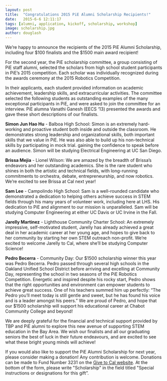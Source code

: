 ```yaml
---
layout: post
title:  "Congratulations 2015 PiE Alumni Scholarship Recipients!"
date:   2015-6-6 12:11:17
tags: [alumni, application, kickoff, scholarship, workshop]
image: scholarship.jpg
author: douglash
---
```

We’re happy to announce the recipients of the 2015 PiE Alumni Scholarship, including four $100 finalists and the $1500 main award recipient!

For the second year, the PiE scholarship committee, a group consisting of PiE staff alumni, selected the scholars from high school student participants in PiE’s 2015 competition. Each scholar was individually recognized during the awards ceremony at the 2015 Robotics Competition.


In their applicants, each student provided information on academic achievement, leadership skills, and extracurricular activities. The committee selected the following students as outstanding examples of the many exceptional participants in PiE, and were asked to join the committee for an interview. PiE alumna Vanathi Ganesh (EECS ‘13) presented the awards and gave these short descriptions of our finalists.


**Simon Jun Hao Hu** - Balboa High School:
Simon is an extremely hard-working and proactive student both inside and outside the classroom. He demonstrates strong leadership and organizational skills, both important skills that we value in PiE. He was also able to build up his non-technical skills by participating in mock trial. gaining the confidence to speak before an audience. Simon will be studying Electrical Engineering at UC San Diego.


**Brissa Mejia** - Lionel Wilson:
We are amazed by the breadth of Brissa’s endeavors and her outstanding academics. She is the rare student who shines in both the artistic and technical fields, with long-running commitments to orchestra, debate, entrepreneurship, and now robotics. We’re excited to see Brissa at Cal next year!


**Sam Lee** - Campolindo High School:
Sam is a well-rounded candidate who demonstrated a dedication to helping others achieve success in STEM fields through his many years of volunteer work, including here at LHS. His dedication to PiE and alignment to our mission is unparalleled. Sam will be studying Computer Engineering at either UC Davis or UC Irvine in the Fall.


**Jarelly Martinez** - Lighthouse Community Charter School:
An extremely impressive, self-motivated student, Jarelly has already achieved a great deal in her academic career at her young age, and hopes to give back to her community by starting her own STEM outreach non-profit. We’re excited to welcome Jarelly to Cal, where she’ll be studying Computer Science!


**Pedro Becerra** - Community Day:
Our $1500 scholarship winner this year was Pedro Becerra. Pedro passed through several high schools in the Oakland Unified School District before arriving and excelling at Community Day, representing the school in two seasons of the PiE Robotics Competition. Energetic and inspired despite his rocky start, Pedro shows that the right opportunities and environment can empower students to achieve great success. One of his teachers summed him up perfectly: “The Pedro you’ll meet today is still gentle and sweet, but he has found his voice and is a leader amongst his peers.” We are proud of Pedro, and hope that our $1500 scholarship will support his educational career at Chabot Community College and beyond!


We are deeply grateful for the financial and technical support provided by TBP and PiE alumni to explore this new avenue of supporting STEM education in the Bay Area. We wish our finalists and all our graduating seniors the best of luck in their future endeavours, and are excited to see what these bright young minds will achieve!

If you would also like to support the PiE Alumni Scholarship for next year, please consider making a donation! Any contribution is welcome. Donations can be made to Fund Number 3231 on the
[Give to Cal website](https://give.berkeley.edu/egiving/index.cfm?Fund=FN3231000). At the bottom of the form, please write "Scholarship" in the field titled "Special instructions or designations for this gift”.
